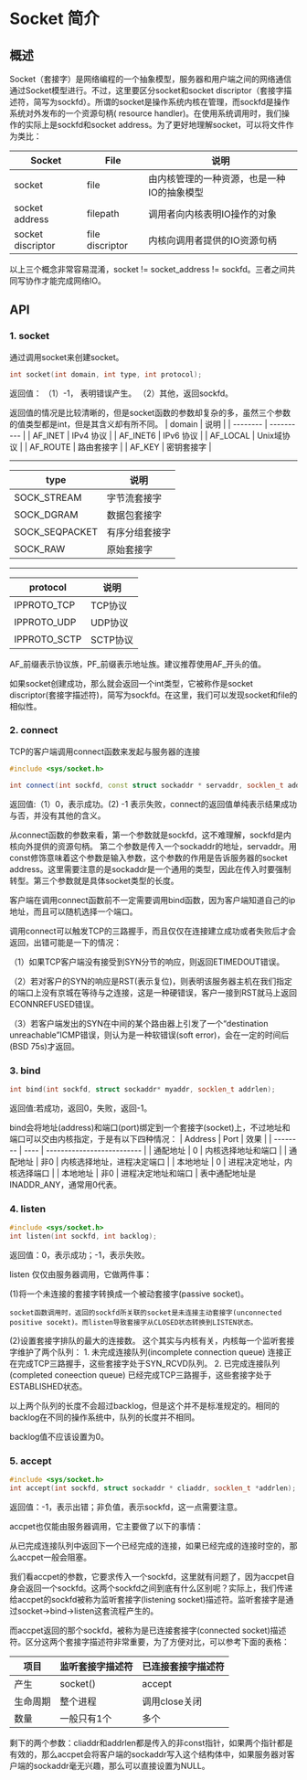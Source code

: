 # Socket 简介

## 概述

Socket（套接字）是网络编程的一个抽象模型，服务器和用户端之间的网络通信通过Socket模型进行。不过，这里要区分socket和socket discriptor（套接字描述符，简写为sockfd）。所谓的socket是操作系统内核在管理，而sockfd是操作系统对外发布的一个资源句柄( resource handler)。在使用系统调用时，我们操作的实际上是sockfd和socket address。为了更好地理解socket，可以将文件作为类比：

| Socket            | File            | 说明                                       |
| ----------------- | --------------- | ------------------------------------------ |
| socket            | file            | 由内核管理的一种资源，也是一种IO的抽象模型 |
| socket address    | filepath        | 调用者向内核表明IO操作的对象               |
| socket discriptor | file discriptor | 内核向调用者提供的IO资源句柄               |

以上三个概念非常容易混淆，socket != socket_address != sockfd。三者之间共同写协作才能完成网络IO。

## API

### 1. socket

通过调用socket来创建socket。

```C++
int socket(int domain, int type, int protocol);
```

返回值：
（1）-1， 表明错误产生。
（2）其他，返回sockfd。

返回值的情况是比较清晰的，但是socket函数的参数却复杂的多，虽然三个参数的值类型都是int，但是其含义却有所不同。
| domain   | 说明       |
| -------- | ---------- |
| AF_INET  | IPv4 协议  |
| AF_INET6 | IPv6 协议  |
| AF_LOCAL | Unix域协议 |
| AF_ROUTE | 路由套接字 |
| AF_KEY   | 密钥套接字 |

---

| type           | 说明           |
| -------------- | -------------- |
| SOCK_STREAM    | 字节流套接字   |
| SOCK_DGRAM     | 数据包套接字   |
| SOCK_SEQPACKET | 有序分组套接字 |
| SOCK_RAW       | 原始套接字     |

---
| protocol     | 说明     |
| ------------ | -------- |
| IPPROTO_TCP  | TCP协议  |
| IPPROTO_UDP  | UDP协议  |
| IPPROTO_SCTP | SCTP协议 |

AF_前缀表示协议族，PF_前缀表示地址族。建议推荐使用AF_开头的值。

如果socket创建成功，那么就会返回一个int类型，它被称作是socket discriptor(套接字描述符)，简写为sockfd。在这里，我们可以发现socket和file的相似性。

### 2. connect

TCP的客户端调用connect函数来发起与服务器的连接

```C++
#include <sys/socket.h>

int connect(int sockfd, const struct sockaddr * servaddr, socklen_t addrlen);
```

返回值:（1）0，表示成功。(2) -1 表示失败，connect的返回值单纯表示结果成功与否，并没有其他的含义。

从connect函数的参数来看，第一个参数就是sockfd，这不难理解，sockfd是内核向外提供的资源句柄。
第二个参数是传入一个sockaddr的地址，servaddr。用const修饰意味着这个参数是输入参数，这个参数的作用是告诉服务器的socket address。这里需要注意的是sockaddr是一个通用的类型，因此在传入时要强制转型。第三个参数就是具体socket类型的长度。

客户端在调用connect函数前不一定需要调用bind函数，因为客户端知道自己的ip地址，而且可以随机选择一个端口。

调用connect可以触发TCP的三路握手，而且仅仅在连接建立成功或者失败后才会返回，出错可能是一下的情况：

（1）如果TCP客户端没有接受到SYN分节的响应，则返回ETIMEDOUT错误。

（2）若对客户的SYN的响应是RST(表示复位)，则表明该服务器主机在我们指定的端口上没有京城在等待与之连接，这是一种硬错误，客户一接到RST就马上返回ECONNREFUSED错误。

（3）若客户端发出的SYN在中间的某个路由器上引发了一个“destination unreachable”ICMP错误，则认为是一种软错误(soft error)，会在一定的时间后(BSD 75s)才返回。

### 3. bind

```C++
int bind(int sockfd, struct sockaddr* myaddr, socklen_t addrlen);
```

返回值:若成功，返回0，失败，返回-1。

bind会将地址(address)和端口(port)绑定到一个套接字(socket)上，不过地址和端口可以交由内核指定，于是有以下四种情况：
| Address  | Port | 效果                       |
| -------- | ---- | -------------------------- |
| 通配地址 | 0    | 内核选择地址和端口         |
| 通配地址 | 非0  | 内核选择地址，进程决定端口 |
| 本地地址 | 0    | 进程决定地址，内核选择端口 |
| 本地地址 | 非0  | 进程决定地址和端口         |
表中通配地址是INADDR_ANY，通常用0代表。

### 4. listen

```C++
#include <sys/socket.h>
int listen(int sockfd, int backlog);
```

返回值：0，表示成功；-1，表示失败。

listen 仅仅由服务器调用，它做两件事：

(1)将一个未连接的套接字转换成一个被动套接字(passive socket)。

    socket函数调用时，返回的sockfd所关联的socket是未连接主动套接字(unconnected positive socekt)。而listen导致套接字从CLOSED状态转换到LISTEN状态。

(2)设置套接字排队的最大的连接数。
    这个其实与内核有关，内核每一个监听套接字维护了两个队列：
    1. 未完成连接队列(incomplete connection queue)
        连接正在完成TCP三路握手，这些套接字处于SYN_RCVD队列。
    2. 已完成连接队列(completed coneection queue)
        已经完成TCP三路握手，这些套接字处于ESTABLISHED状态。

以上两个队列的长度不会超过backlog，但是这个并不是标准规定的。相同的backlog在不同的操作系统中，队列的长度并不相同。

backlog值不应该设置为0。

### 5. accept

```C++
#include <sys/socket.h>
int accept(int sockfd, struct sockaddr * cliaddr, socklen_t *addrlen);
```

返回值：-1，表示出错；非负值，表示sockfd，这一点需要注意。

accpet也仅能由服务器调用，它主要做了以下的事情：

从已完成连接队列中返回下一个已经完成的连接，如果已经完成的连接时空的，那么accpet一般会阻塞。

我们看accpet的参数，它要求传入一个sockfd，这里就有问题了，因为accpet自身会返回一个sockfd。这两个sockfd之间到底有什么区别呢？实际上，我们传递给accpet的sockfd被称为监听套接字(listening socket)描述符。监听套接字是通过socket->bind->listen这套流程产生的。

而accpet返回的那个sockfd，被称为是已连接套接字(connected socket)描述符。区分这两个套接字描述符非常重要，为了方便对比，可以参考下面的表格：

| 项目     | 监听套接字描述符 | 已连接套接字描述符 |
| -------- | ---------------- | ------------------ |
| 产生     | socket()         | accept             |
| 生命周期 | 整个进程         | 调用close关闭      |
| 数量     | 一般只有1个      | 多个               |

剩下的两个参数：cliaddr和addrlen都是传入的非const指针，如果两个指针都是有效的，那么accpet会将客户端的sockaddr写入这个结构体中，如果服务器对客户端的sockaddr毫无兴趣，那么可以直接设置为NULL。

